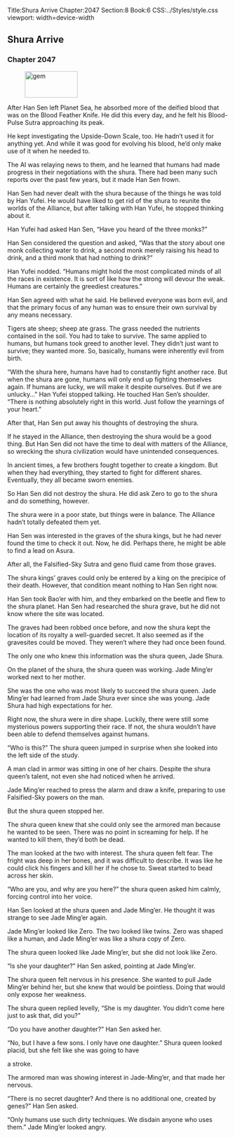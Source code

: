 Title:Shura Arrive 
Chapter:2047 
Section:8 
Book:6 
CSS:../Styles/style.css 
viewport: width=device-width
  
## Shura Arrive
### Chapter 2047
  
<figure>
	<img src="../Images/gem.gif" alt="gem" id="gem" width="120" height="60" />
</figure>
  

  
After Han Sen left Planet Sea, he absorbed more of the deified blood that was on the Blood Feather Knife. He did this every day, and he felt his Blood-Pulse Sutra approaching its peak.

He kept investigating the Upside-Down Scale, too. He hadn’t used it for anything yet. And while it was good for evolving his blood, he’d only make use of it when he needed to.

The AI was relaying news to them, and he learned that humans had made progress in their negotiations with the shura. There had been many such reports over the past few years, but it made Han Sen frown.

Han Sen had never dealt with the shura because of the things he was told by Han Yufei. He would have liked to get rid of the shura to reunite the worlds of the Alliance, but after talking with Han Yufei, he stopped thinking about it.

Han Yufei had asked Han Sen, “Have you heard of the three monks?”

Han Sen considered the question and asked, “Was that the story about one monk collecting water to drink, a second monk merely raising his head to drink, and a third monk that had nothing to drink?”

Han Yufei nodded. “Humans might hold the most complicated minds of all the races in existence. It is sort of like how the strong will devour the weak. Humans are certainly the greediest creatures.”

Han Sen agreed with what he said. He believed everyone was born evil, and that the primary focus of any human was to ensure their own survival by any means necessary.

Tigers ate sheep; sheep ate grass. The grass needed the nutrients contained in the soil. You had to take to survive. The same applied to humans, but humans took greed to another level. They didn’t just want to survive; they wanted more. So, basically, humans were inherently evil from birth.

“With the shura here, humans have had to constantly fight another race. But when the shura are gone, humans will only end up fighting themselves again. If humans are lucky, we will make it despite ourselves. But if we are unlucky…” Han Yufei stopped talking. He touched Han Sen’s shoulder. “There is nothing absolutely right in this world. Just follow the yearnings of your heart.”

After that, Han Sen put away his thoughts of destroying the shura.

If he stayed in the Alliance, then destroying the shura would be a good thing. But Han Sen did not have the time to deal with matters of the Alliance, so wrecking the shura civilization would have unintended consequences.

In ancient times, a few brothers fought together to create a kingdom. But when they had everything, they started to fight for different shares. Eventually, they all became sworn enemies.

So Han Sen did not destroy the shura. He did ask Zero to go to the shura and do something, however.

The shura were in a poor state, but things were in balance. The Alliance hadn’t totally defeated them yet.

Han Sen was interested in the graves of the shura kings, but he had never found the time to check it out. Now, he did. Perhaps there, he might be able to find a lead on Asura.

After all, the Falsified-Sky Sutra and geno fluid came from those graves.

The shura kings’ graves could only be entered by a king on the precipice of their death. However, that condition meant nothing to Han Sen right now.

Han Sen took Bao’er with him, and they embarked on the beetle and flew to the shura planet. Han Sen had researched the shura grave, but he did not know where the site was located.

The graves had been robbed once before, and now the shura kept the location of its royalty a well-guarded secret. It also seemed as if the gravesites could be moved. They weren’t where they had once been found.

The only one who knew this information was the shura queen, Jade Shura.

On the planet of the shura, the shura queen was working. Jade Ming’er worked next to her mother.

She was the one who was most likely to succeed the shura queen. Jade Ming’er had learned from Jade Shura ever since she was young. Jade Shura had high expectations for her.

Right now, the shura were in dire shape. Luckily, there were still some mysterious powers supporting their race. If not, the shura wouldn’t have been able to defend themselves against humans.

“Who is this?” The shura queen jumped in surprise when she looked into the left side of the study.

A man clad in armor was sitting in one of her chairs. Despite the shura queen’s talent, not even she had noticed when he arrived.

Jade Ming’er reached to press the alarm and draw a knife, preparing to use Falsified-Sky powers on the man.

But the shura queen stopped her.

The shura queen knew that she could only see the armored man because he wanted to be seen. There was no point in screaming for help. If he wanted to kill them, they’d both be dead.

The man looked at the two with interest. The shura queen felt fear. The fright was deep in her bones, and it was difficult to describe. It was like he could click his fingers and kill her if he chose to. Sweat started to bead across her skin.

“Who are you, and why are you here?” the shura queen asked him calmly, forcing control into her voice.

Han Sen looked at the shura queen and Jade Ming’er. He thought it was strange to see Jade Ming’er again.

Jade Ming’er looked like Zero. The two looked like twins. Zero was shaped like a human, and Jade Ming’er was like a shura copy of Zero.

The shura queen looked like Jade Ming’er, but she did not look like Zero.

“Is she your daughter?” Han Sen asked, pointing at Jade Ming’er.

The shura queen felt nervous in his presence. She wanted to pull Jade Ming’er behind her, but she knew that would be pointless. Doing that would only expose her weakness.

The shura queen replied levelly, “She is my daughter. You didn’t come here just to ask that, did you?”

“Do you have another daughter?” Han Sen asked her.

“No, but I have a few sons. I only have one daughter.” Shura queen looked placid, but she felt like she was going to have

a stroke.

The armored man was showing interest in Jade-Ming’er, and that made her nervous.

“There is no secret daughter? And there is no additional one, created by genes?” Han Sen asked.

“Only humans use such dirty techniques. We disdain anyone who uses them.” Jade Ming’er looked angry.